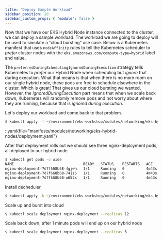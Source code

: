 ```yaml
---
title: "Deploy Sample Workload"
sidebar_position: 20
sidebar_custom_props: { "module": false }
---
```


Now that we have our EKS Hybrid Node instance connected to the cluster, we can
deploy a sample workload. The workload we are going to deploy will be used to
simulate a "cloud bursting" use case. Below is a Kubernetes manifest that uses
`nodeAffinity` rules to tell the Kubernetes scheduler to *prefer* cluster nodes
with the `eks.amazonaws.com/compute-type=hybrid` label and value.

The `preferredDuringSchedulingIgnoredDuringExecution` strategy tells Kubernetes
to *prefer* our Hybrid Node when scheduling but *ignore* that during execution.
What that means is that when there is no more room on our single hybrid node,
these pods are free to schedule elsewhere in the cluster. Which is great! That
gives us our cloud bursting we wanted. However, the *IgnoredDuringExecution*
part means that when we scale back down, Kubernetes will randomly remove pods
and not worry about where they are running, because that is *ignored during
execution*.

Let's deploy our workload and come back to that problem.

```bash
$ kubectl apply -f ~/environment/eks-workshop/modules/networking/eks-hybrid-nodes/deployment.yaml
```

::yaml{file="manifests/modules/networking/eks-hybrid-nodes/deployment.yaml"}

After that deployment rolls out we should see three nginx-deployment pods, all deployed to our hybrid node.

```bash
$ kubectl get pods -o wide
NAME                                READY   STATUS    RESTARTS   AGE     IP            NODE                   NOMINATED NODE   READINESS GATES
nginx-deployment-7d7f668b68-4gjwh   1/1     Running   0          4m43s   10.53.0.53    mi-0c1ecca718b7fc1ca   <none>           <none>
nginx-deployment-7d7f668b68-74jz5   1/1     Running   0          4m43s   10.53.0.99    mi-0c1ecca718b7fc1ca   <none>           <none>
nginx-deployment-7d7f668b68-w652x   1/1     Running   0          4m43s   10.53.0.100   mi-0c1ecca718b7fc1ca   <none>           <none>
```

Install decheduler
```bash
$ kubectl apply -k ~/environment/eks-workshop/modules/networking/eks-hybrid-nodes/descheduler/
```
Scale up and burst into cloud
```bash
$ kubectl scale deployment nginx-deployment --replicas 12
```

Scale back down, after 1 minute pods will end up on our hybrid node
```bash
$ kubectl scale deployment nginx-deployment --replicas 3
```
